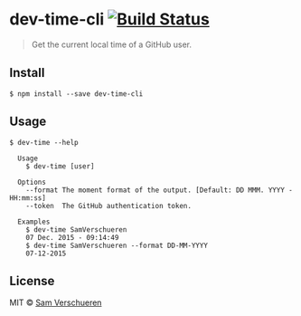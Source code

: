 # dev-time-cli [![Build Status](https://travis-ci.org/SamVerschueren/dev-time-cli.svg?branch=master)](https://travis-ci.org/SamVerschueren/dev-time-cli)

> Get the current local time of a GitHub user.


## Install

```
$ npm install --save dev-time-cli
```


## Usage

```
$ dev-time --help

  Usage
    $ dev-time [user]

  Options
    --format The moment format of the output. [Default: DD MMM. YYYY - HH:mm:ss]
    --token  The GitHub authentication token.

  Examples
    $ dev-time SamVerschueren
    07 Dec. 2015 - 09:14:49
    $ dev-time SamVerschueren --format DD-MM-YYYY
    07-12-2015
```


## License

MIT © [Sam Verschueren](http://github.com/SamVerschueren)
